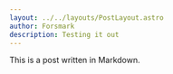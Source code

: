 ```yaml
---
layout: ../../layouts/PostLayout.astro
author: Forsmark
description: Testing it out
---
```

This is a post written in Markdown.